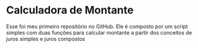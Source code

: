 # Calculadora de Montante
 Esse foi meu primeiro  repositório no GitHub. Ele é composto por um script simples com duas funções para calcular montante a partir dos conceitos de juros simples e juros compostos
